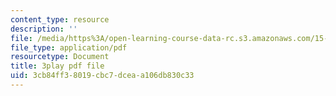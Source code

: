 ```yaml
---
content_type: resource
description: ''
file: /media/https%3A/open-learning-course-data-rc.s3.amazonaws.com/15-879-research-seminar-in-system-dynamics-spring-2014/3cb84ff38019cbc7dceaa106db830c33_7xJJU5HDCVE.pdf
file_type: application/pdf
resourcetype: Document
title: 3play pdf file
uid: 3cb84ff3-8019-cbc7-dcea-a106db830c33
---
```

